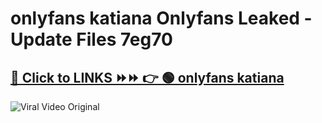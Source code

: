 
 # onlyfans katiana Onlyfans Leaked - Update Files 7eg70

## <h2><a href="https://clipsfans.com/onlyfans_katiana&ref=git">🔗 Click to LINKS ⏩⏩ 👉 🟢 onlyfans katiana </a></h2>

<a href="https://clipsfans.com/onlyfans_katiana&ref=git" rel="nofollow" data-target="animated-image.originalLink"><img src="https://i.ibb.co.com/xMMVF88/686577567.gif" alt="Viral Video Original" style="max-width: 100%; display: inline-block;" data-target="animated-image.originalImage"></a>

